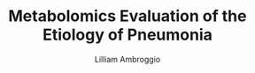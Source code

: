---
author: Lilliam Ambroggio
funder: National Institutes of Health (US)
layout: grant
link:
- https://www.niaid.nih.gov//sites/default/files/K01-Lilliam-Ambroggio-Application.pdf
- https://www.niaid.nih.gov//sites/default/files/K01-Lilliam-Ambroggio-Summary-Statement.pdf
link_name:
- Proposal
- Summary Statement
program: K01
status: funded
title: Metabolomics Evaluation of the Etiology of Pneumonia
year: 2016
---